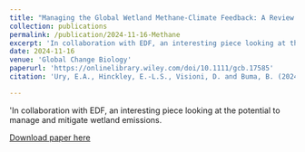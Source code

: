 ```yaml
---
title: "Managing the Global Wetland Methane-Climate Feedback: A Review of Potential Options"
collection: publications
permalink: /publication/2024-11-16-Methane
excerpt: 'In collaboration with EDF, an interesting piece looking at the potential to manage and mitigate wetland emissions'
date: 2024-11-16
venue: 'Global Change Biology'
paperurl: 'https://onlinelibrary.wiley.com/doi/10.1111/gcb.17585'
citation: 'Ury, E.A., Hinckley, E.-L.S., Visioni, D. and Buma, B. (2024), Managing the Global Wetland Methane-Climate Feedback: A Review of Potential Options. Glob Change Biol, 30: e17585.'

---
```

'In collaboration with EDF, an interesting piece looking at the potential to manage and mitigate wetland emissions.

[Download paper here](https://doi.org/10.1111/gcb.17585)
